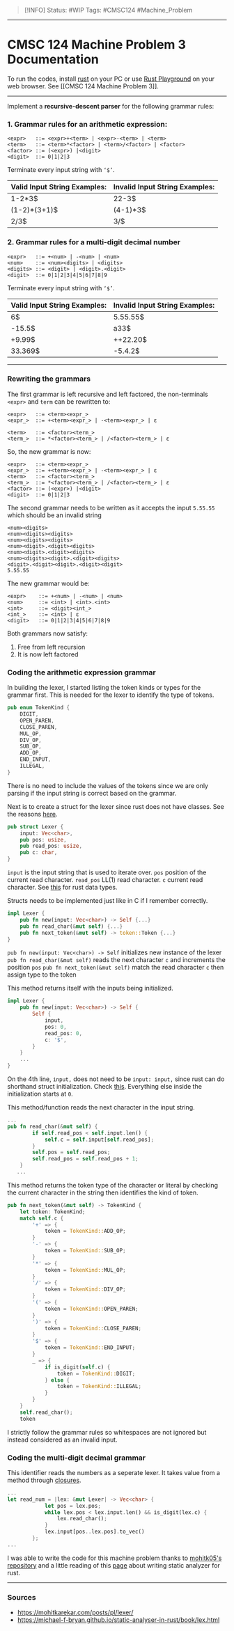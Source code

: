 > [!INFO]
> Status: #WIP
> Tags: #CMSC124 #Machine_Problem 

----
# CMSC 124 Machine Problem 3 Documentation

To run the codes, install [rust](https://doc.rust-lang.org/book/ch01-01-installation.html) on your PC or use [Rust Playground](https://play.rust-lang.org/) on your web browser. See [[CMSC 124 Machine Problem 3]].

---
Implement a **recursive-descent parser** for the following grammar rules:

### 1. Grammar rules for an arithmetic expression:
```
<expr>   ::= <expr>+<term> | <expr>-<term> | <term>  
<term>   ::= <term>*<factor> | <term>/<factor> | <factor>  
<factor> ::= (<expr>) |<digit>  
<digit>  ::= 0|1|2|3
```
Terminate every input string with `‘$’`.

| Valid Input String Examples: | Invalid Input String Examples: |
| ---------------------------- | ------------------------------ |
| 1-2\*3$                      | 22-3$                          |
| (1-2)\*(3+1)$                | (4-1)\*3$                      |
| 2/3$                         | 3/$                            |

### 2. Grammar rules for a multi-digit decimal number
```
<expr>   ::= +<num> | -<num> | <num>  
<num>    ::= <num><digits> | <digits>  
<digits> ::= <digit> | <digit>.<digit>  
<digit>  ::= 0|1|2|3|4|5|6|7|8|9
```
Terminate every input string with `‘$’`.

| Valid Input String Examples: | Invalid Input String Examples: |
| ---------------------------- | ------------------------------ |
| 6$                           | 5.55.55$                       |
| -15.5$                       | a33$                           |
| +9.99$                       | ++22.20$                       |
| 33.369$                      | -5.4.2$                        |

---

### Rewriting the grammars
The first grammar is left recursive and left factored, the non-terminals `<expr>` and `term` can be rewritten to:
```
<expr>   ::= <term><expr_>
<expr_>  ::= +<term><expr_> | -<term><expr_> | ε

<term>   ::= <factor><term_>
<term_>  ::= *<factor><term_> | /<factor><term_> | ε
```
So, the new grammar is now:
```
<expr>   ::= <term><expr_>
<expr_>  ::= +<term><expr_> | -<term><expr_> | ε
<term>   ::= <factor><term_>
<term_>  ::= *<factor><term_> | /<factor><term_> | ε
<factor> ::= (<expr>) |<digit>  
<digit>  ::= 0|1|2|3
```

The second grammar needs to be written as it accepts the input `5.55.55` which should be an invalid string
```
<num><digits>
<num><digits><digits>
<num><digits><digits>
<num><digit>.<digit><digits>
<num><digit>.<digit><digits>
<num><digits><digit>.<digit><digits>
<digit>.<digit><digit>.<digit><digit>
5.55.55
```
The new grammar would be:
```
<expr>    ::= +<num> | -<num> | <num>  
<num>     ::= <int> | <int>.<int>
<int>     ::= <digit><int_>
<int_>    ::= <int> | ε
<digit>   ::= 0|1|2|3|4|5|6|7|8|9
```

Both grammars now satisfy:
1. Free from left recursion
2. It is now left factored

### Coding the arithmetic expression grammar
In building the lexer, I started listing the token kinds or types for the grammar first. This is needed for the lexer to identify the type of tokens.
```rust
pub enum TokenKind {
    DIGIT,
    OPEN_PAREN,
    CLOSE_PAREN,
    MUL_OP,
    DIV_OP,
    SUB_OP,
    ADD_OP,
    END_INPUT,
    ILLEGAL,
}
```
There is no need to include the values of the tokens since we are only parsing if the input string is correct based on the grammar.

Next is to create a struct for the lexer since rust does not have classes. See the reasons [here](https://doc.rust-lang.org/book/ch17-01-what-is-oo.html).
```rust
pub struct Lexer {
    input: Vec<char>,
    pub pos: usize,
    pub read_pos: usize,
    pub c: char,
}
```
`input` is the input string that is used to iterate over.
`pos` position of the current read character.
`read_pos` LL(1) read character.
`c` current read character.
See [this](https://doc.rust-lang.org/book/ch03-02-data-types.html) for rust data types.

Structs needs to be implemented just like in C if I remember correctly.
```rust
impl Lexer {
    pub fn new(input: Vec<char>) -> Self {...}
    pub fn read_char(&mut self) {...}
    pub fn next_token(&mut self) -> token::Token {...}
}
```
`pub fn new(input: Vec<char>) -> Self` initializes new instance of the lexer
`pub fn read_char(&mut self)` reads the next character `c` and increments the position `pos`
`pub fn next_token(&mut self)`  match the read character `c` then assign type to the token

This method returns itself with the inputs being initialized.
```rust
impl Lexer {
	pub fn new(input: Vec<char>) -> Self {
        Self {
            input,
            pos: 0,
            read_pos: 0,
            c: '$',
        }
    }
    ...
}
```
On the 4th line, `input,` does not need to be `input: input,` since rust can do shorthand struct initialization. Check [this](https://doc.rust-lang.org/book/ch05-01-defining-structs.html#using-the-field-init-shorthand). Everything else inside the initialization starts at `0`.

This method/function reads the next character in the input string.
```rust
...
pub fn read_char(&mut self) {
        if self.read_pos < self.input.len() {
            self.c = self.input[self.read_pos];
        }
        self.pos = self.read_pos;
        self.read_pos = self.read_pos + 1;
    }
   ... 
```


This method returns the token type of the character or literal by checking the current character in the string then identifies the kind of token.
```rust
pub fn next_token(&mut self) -> TokenKind {
	let token: TokenKind;
	match self.c {
		'+' => {
			token = TokenKind::ADD_OP;
		}
		'-' => {
			token = TokenKind::SUB_OP;
		}
		'*' => {
			token = TokenKind::MUL_OP;
		}
		'/' => {
			token = TokenKind::DIV_OP;
		}
		'(' => {
			token = TokenKind::OPEN_PAREN;
		}
		')' => {
			token = TokenKind::CLOSE_PAREN;
		}
		'$' => {
			token = TokenKind::END_INPUT;
		}
		_ => {
			if is_digit(self.c) {
				token = TokenKind::DIGIT;
			} else {
				token = TokenKind::ILLEGAL;
			}
		}
	}
	self.read_char();
	token
```
I strictly follow the grammar rules so whitespaces are not ignored but instead considered as an invalid input.



### Coding the multi-digit decimal grammar

This identifier reads the numbers as a seperate lexer. It takes value from a method through [closures](https://doc.rust-lang.org/rust-by-example/fn/closures.html).
```rust
...
let read_num = |lex: &mut Lexer| -> Vec<char> {
            let pos = lex.pos;
            while lex.pos < lex.input.len() && is_digit(lex.c) {
                lex.read_char();
            }
            lex.input[pos..lex.pos].to_vec()
        };
...
```
I was able to write the code for this machine problem thanks to [mohitk05's repository](https://github.com/mohitk05/monkey-rust) and a little reading of this [page](https://michael-f-bryan.github.io/static-analyser-in-rust/book/lex.html) about writing static analyzer for rust.

---
### Sources
- https://mohitkarekar.com/posts/pl/lexer/
- https://michael-f-bryan.github.io/static-analyser-in-rust/book/lex.html